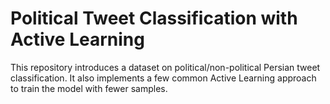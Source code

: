 # Political Tweet Classification with Active Learning
This repository introduces a dataset on political/non-political Persian tweet classification. It also implements a few common Active Learning approach to train the model with fewer samples.

